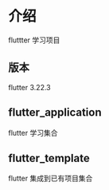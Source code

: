 # 介绍

fluttter 学习项目

## 版本

flutter 3.22.3

## flutter_application

flutter 学习集合

## flutter_template

flutter 集成到已有项目集合
